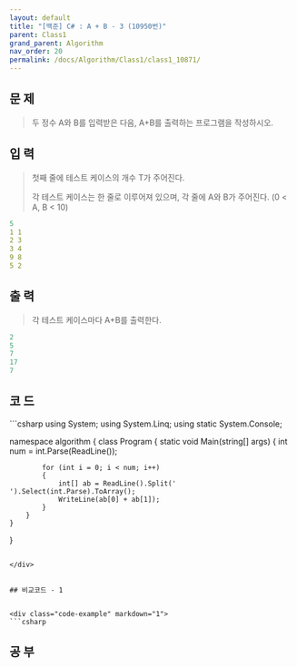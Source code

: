 ```yaml
---
layout: default
title: "[백준] C# : A + B - 3 (10950번)"
parent: Class1
grand_parent: Algorithm
nav_order: 20
permalink: /docs/Algorithm/Class1/class1_10871/
---
```


## 문 제
> 두 정수 A와 B를 입력받은 다음, A+B를 출력하는 프로그램을 작성하시오.




## 입 력
> 첫째 줄에 테스트 케이스의 개수 T가 주어진다.
>
> 각 테스트 케이스는 한 줄로 이루어져 있으며, 각 줄에 A와 B가 주어진다. (0 < A, B < 10)



```yaml
5
1 1
2 3
3 4
9 8
5 2
```



## 출 력
> 각 테스트 케이스마다 A+B를 출력한다.




```yaml
2
5
7
17
7
```


## 코 드

<div class="code-example" markdown="1">
```csharp
using System;
using System.Linq;
using static System.Console;

namespace algorithm
{
    class Program
    {
        static void Main(string[] args)
        {
            int num = int.Parse(ReadLine());

            for (int i = 0; i < num; i++)
            {
                int[] ab = ReadLine().Split(' ').Select(int.Parse).ToArray();
                WriteLine(ab[0] + ab[1]);
            }
        }
    }
}
```

</div>


## 비교코드 - 1


<div class="code-example" markdown="1">
```csharp
```

</div>



## 공 부